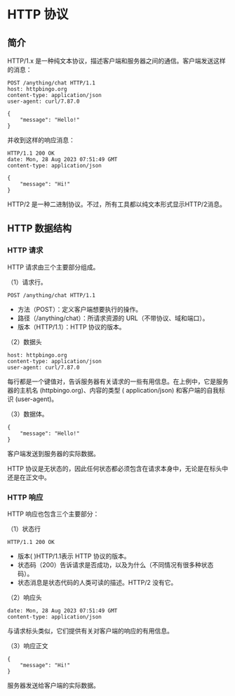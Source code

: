 # HTTP 协议

## 简介

HTTP/1.x 是一种纯文本协议，描述客户端和服务器之间的通信。客户端发送这样的消息：

```http
POST /anything/chat HTTP/1.1
host: httpbingo.org
content-type: application/json
user-agent: curl/7.87.0

{
    "message": "Hello!"
}
```

并收到这样的响应消息：

```http
HTTP/1.1 200 OK
date: Mon, 28 Aug 2023 07:51:49 GMT
content-type: application/json

{
    "message": "Hi!"
}
```

HTTP/2 是一种二进制协议。不过，所有工具都以纯文本形式显示HTTP/2消息。

## HTTP 数据结构

### HTTP 请求

HTTP 请求由三个主要部分组成。

（1）请求行。

```http
POST /anything/chat HTTP/1.1
```

- 方法（POST）：定义客户端想要执行的操作。
- 路径（/anything/chat）：所请求资源的 URL（不带协议、域和端口）。
- 版本（HTTP/1.1）：HTTP 协议的版本。

（2）数据头

```http
host: httpbingo.org
content-type: application/json
user-agent: curl/7.87.0
```

每行都是一个键值对，告诉服务器有关请求的一些有用信息。在上例中，它是服务器的主机名 (httpbingo.org)、内容的类型 ( application/json) 和客户端的自我标识 (user-agent)。

（3）数据体。

```http
{
    "message": "Hello!"
}
```

客户端发送到服务器的实际数据。

HTTP 协议是无状态的，因此任何状态都必须包含在请求本身中，无论是在标头中还是在正文中。

### HTTP 响应

HTTP 响应也包含三个主要部分：

（1）状态行

```http
HTTP/1.1 200 OK
```

- 版本( )HTTP/1.1表示 HTTP 协议的版本。
- 状态码（200）告诉请求是否成功，以及为什么（不同情况有很多种状态码）。
- 状态消息是状态代码的人类可读的描述。HTTP/2 没有它。

（2）响应头

```http
date: Mon, 28 Aug 2023 07:51:49 GMT
content-type: application/json
```

与请求标头类似，它们提供有关对客户端的响应的有用信息。

（3）响应正文

```http
{
    "message": "Hi!"
}
```

服务器发送给客户端的实际数据。

